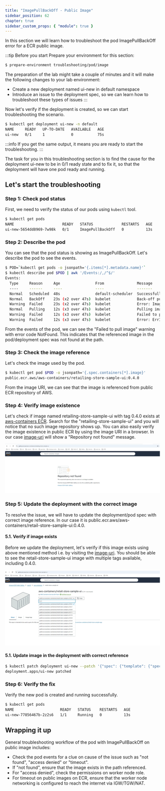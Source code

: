 ```yaml
---
title: "ImagePullBackOff - Public Image"
sidebar_position: 62
chapter: true
sidebar_custom_props: { "module": true }
---
```


In this section we will learn how to troubleshoot the pod ImagePullBackOff error for a ECR public image.

:::tip Before you start
Prepare your environment for this section:

```bash timeout=600 wait=300
$ prepare-environment troubleshooting/pod/image
```

The preparation of the lab might take a couple of minutes and it will make the following changes to your lab environment:

- Create a new deployment named ui-new in default namespace
- Introduce an issue to the deployment spec, so we can learn how to troubleshoot these types of issues
:::

Now let's verify if the deployment is created, so we can start troubleshooting the scenario.

```bash
$ kubectl get deployment ui-new -n default
NAME     READY   UP-TO-DATE   AVAILABLE   AGE
ui-new   0/1     1            0           75s
```
:::info
If you get the same output, it means you are ready to start the troubleshooting.
:::

The task for you in this troubleshooting section is to find the cause for the deployment ui-new to be in 0/1 ready state and to fix it, so that the deployment will have one pod ready and running.

## Let's start the troubleshooting

### Step 1: Check pod status

First, we need to verify the status of our pods using `kubectl` tool.

```bash
$ kubectl get pods
NAME                      READY   STATUS             RESTARTS   AGE
ui-new-5654dd8969-7w98k   0/1     ImagePullBackOff   0          13s
```

### Step 2: Describe the pod

You can see that the pod status is showing as ImagePullBackOff. Let's describe the pod to see the events.

```bash expectError=true timeout=20
$ POD=`kubectl get pods -o jsonpath='{.items[*].metadata.name}'`
$ kubectl describe pod $POD | awk '/Events:/,/^$/'
Events:
  Type     Reason     Age                From               Message
  ----     ------     ----               ----               -------
  Normal   Scheduled  48s                default-scheduler  Successfully assigned default/ui-new-5654dd8969-7w98k to ip-10-42-33-232.us-west-2.compute.internal
  Normal   BackOff    23s (x2 over 47s)  kubelet            Back-off pulling image "public.ecr.aws/aws-containers/retailing-store-sample-ui:0.4.0"
  Warning  Failed     23s (x2 over 47s)  kubelet            Error: ImagePullBackOff
  Normal   Pulling    12s (x3 over 47s)  kubelet            Pulling image "public.ecr.aws/aws-containers/retailing-store-sample-ui:0.4.0"
  Warning  Failed     12s (x3 over 47s)  kubelet            Failed to pull image "public.ecr.aws/aws-containers/retailing-store-sample-ui:0.4.0": rpc error: code = NotFound desc = failed to pull and unpack image "public.ecr.aws/aws-containers/retailing-store-sample-ui:0.4.0": failed to resolve reference "public.ecr.aws/aws-containers/retailing-store-sample-ui:0.4.0": public.ecr.aws/aws-containers/retailing-store-sample-ui:0.4.0: not found
  Warning  Failed     12s (x3 over 47s)  kubelet            Error: ErrImagePull
```
From the events of the pod, we can see the "Failed to pull image" warning with error code NotFound. This indicates that the referenced image in the pod/deployment spec was not found at the path.

### Step 3: Check the image reference

 Let's check the image used by the pod.

```bash
$ kubectl get pod $POD -o jsonpath='{.spec.containers[*].image}'
public.ecr.aws/aws-containers/retailing-store-sample-ui:0.4.0
```
From the image URI, we can see that the image is referenced from public ECR repository of AWS.
### Step 4: Verify image existence

 Let's check if image named retailing-store-sample-ui with tag 0.4.0 exists at [aws-containers ECR](https://gallery.ecr.aws/aws-containers). Search for the "retailing-store-sample-ui" and you will notice that no such image repository shows up. You can also easily verify the image existence in public ECR by using the image URI in a browser. In our case [image-uri](https://gallery.ecr.aws/aws-containers/retailing-store-sample-ui) will show a "Repository not found" message.

![RepoDoesNotExist](../assets/rep-not-found.webp)

### Step 5: Update the deployment with the correct image

To resolve the issue, we will have to update the deployment/pod spec with correct image reference. In our case it is public.ecr.aws/aws-containers/retail-store-sample-ui:0.4.0. 

#### 5.1. Verify if image exists
Before we update the deployment, let's verify if this image exists using above mentioned method i.e. by visiting the [image-uri](https://gallery.ecr.aws/aws-containers/retail-store-sample-ui). You should be able to see the retail-store-sample-ui image with multiple tags available, including 0.4.0.

![RepoExist](../assets/repo-found.webp)

#### 5.1. Update image in the deployment with correct reference

```bash
$ kubectl patch deployment ui-new --patch '{"spec": {"template": {"spec": {"containers": [{"name": "ui", "image": "public.ecr.aws/aws-containers/retail-store-sample-ui:0.4.0"}]}}}}'
deployment.apps/ui-new patched
```

### Step 6: Verify the fix

Verify the new pod is created and running successfully.

```bash timeout=180 hook=fix-1 hookTimeout=600
$ kubectl get pods
NAME                     READY   STATUS    RESTARTS   AGE
ui-new-77856467b-2z2s6   1/1     Running   0          13s
```


## Wrapping it up

General troubleshooting workflow of the pod with ImagePullBackOff on public image includes:

- Check the pod events for a clue on cause of the issue such as "not found", "access denied" or "timeout".
- If "not found", ensure that the image exists in the path referenced.
- For "access denied", check the permissions on worker node role.
- For timeout on public images on ECR, ensure that the worker node networking is configured to reach the internet via IGW/TGW/NAT.